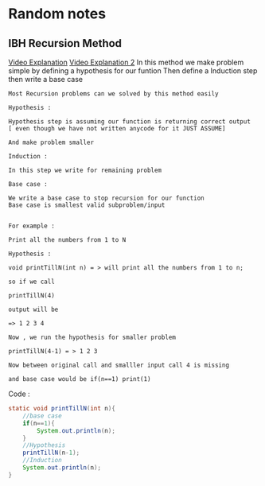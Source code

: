 # Random notes

## IBH Recursion Method

[Video Explanation](https://www.youtube.com/watch?v=Xu5RqPdABRE&list=PL_z_8CaSLPWeT1ffjiImo0sYTcnLzo-wY&index=3)
[Video Explanation 2](https://www.youtube.com/watch?v=qDJJBZAIXIw&list=PL_z_8CaSLPWeT1ffjiImo0sYTcnLzo-wY&index=4)
    In this method we make problem simple by defining a hypothesis for our funtion
    Then define a Induction step 
    then write a base case

    Most Recursion problems can we solved by this method easily

    Hypothesis :
    
    Hypothesis step is assuming our function is returning correct output 
    [ even though we have not written anycode for it JUST ASSUME]

    And make problem smaller

    Induction :

    In this step we write for remaining problem

    Base case :

    We write a base case to stop recursion for our function
    Base case is smallest valid subproblem/input


    For example :

    Print all the numbers from 1 to N

    Hypothesis :

    void printTillN(int n) = > will print all the numbers from 1 to n;

    so if we call 

    printTillN(4) 

    output will be 

    => 1 2 3 4

    Now , we run the hypothesis for smaller problem

    printTillN(4-1) = > 1 2 3

    Now between original call and smalller input call 4 is missing 

    and base case would be if(n==1) print(1)

Code :
```java
static void printTillN(int n){
    //base case
    if(n==1){
        System.out.println(n);
    }
    //Hypothesis
    printTillN(n-1);
    //Induction
    System.out.println(n);
}
```

